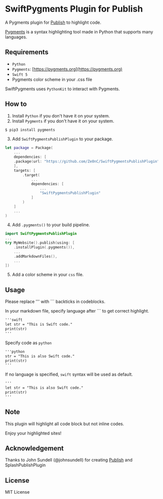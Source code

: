 # SwiftPygments Plugin for Publish

A Pygments plugin for [Publish](https://github.com/johnsundell/publish) to highlight code. 

[Pygments](https://pygments.org) is a syntax highlighting tool made in Python that supports many languages. 

## Requirements

- `Python`
- `Pygments`: [https://pygments.org](https://pygments.org)
- `Swift 5`
- Pygments color scheme in your .css file

SwiftPygments uses `PythonKit` to interact with Pygments.

## How to 
1. Install `Python` if you don't have it on your system.
2. Install `Pygments` if you don't have it on your system. 
``` zsh
$ pip3 install pygments
```
3. Add `SwiftPygmentsPublishPlugin` to your package. 

```swift
let package = Package(
    ...
    dependencies: [
    .package(url: "https://github.com/Ze0nC/SwiftPygmentsPublishPlugin", .branch("master"))
    ],
    targets: [
        .target(
            ...
            dependencies: [
                ...
                "SwiftPygmentsPublishPlugin"
            ]
        )
    ]
    ...
)
```

4. Add `.pygments()` to your build pipeline.
```swift
import SwiftPygmentsPublishPlugin
...
try MyWebsite().publish(using: [
    .installPlugin(.pygments()),
    ...
    .addMarkdownFiles(),
    ...
])
```
5. Add a color scheme in your `css` file. 


## Usage
Please replace ''' with ``` backticks in codeblocks.

In your markdown file, specify language after ``` to get correct highlight. 
```markdown
'''swift
let str = "This is Swift code."
print(str)
'''
```

Specify code as `python`
```markdown
'''python
str = "This is also Swift code."
print(str)
'''
```


If no language is specified, `swift` syntax will be used as default. 
```markdown
'''
let str = "This is also Swift code."
print(str)
'''
```




## Note 
This plugin will highlight all code block but not inline codes.

Enjoy your highlighted sites!

## Acknowledgement

Thanks to John Sundell (@johnsundell) for creating [Publish](https://github.com/johnsundell/publish) and SplashPublishPlugin

## License
MIT License
